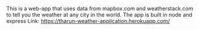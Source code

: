 This is a web-app that uses data from mapbox.com and weatherstack.com to tell you the weather at any city in the world.
The app is built in node and express
Link: https://tharun-weather-application.herokuapp.com/
